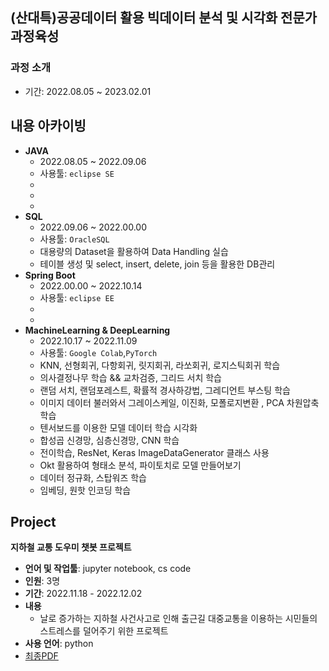 ## (산대특)공공데이터 활용 빅데이터 분석 및 시각화 전문가 과정육성

### 과정 소개
  - 기간: 2022.08.05 ~ 2023.02.01


## 내용 아카이빙

  - __JAVA__
    - 2022.08.05 ~ 2022.09.06
    - 사용툴: `eclipse SE`
    - 
    - 
    - 
  - __SQL__
    - 2022.09.06 ~ 2022.00.00
    - 사용툴: `OracleSQL`
    - 대용량의 Dataset을 활용하여 Data Handling 실습
    - 테이블 생성 및 select, insert, delete, join 등을 활용한 DB관리
  - __Spring Boot__
    - 2022.00.00 ~ 2022.10.14
    - 사용툴: `eclipse EE`
    -
    -
  - __MachineLearning & DeepLearning__
    - 2022.10.17 ~ 2022.11.09
    - 사용툴: `Google Colab`,`PyTorch`
    - KNN, 선형회귀, 다항회귀, 릿지회귀, 라쏘회귀, 로지스틱회귀 학습
    - 의사결정나무 학습 && 교차검증, 그리드 서치 학습
    - 랜덤 서치, 랜덤포레스트, 확률적 경사하강법, 그레디언트 부스팅 학습
    - 이미지 데이터 불러와서 그레이스케일, 이진화, 모폴로지변환 , PCA 차원압축 학습
    - 텐서보드를 이용한 모델 데이터 학습 시각화
    - 합성곱 신경망, 심층신경망, CNN 학습
    - 전이학습, ResNet, Keras ImageDataGenerator 클래스 사용
    - Okt 활용하여 형태소 분석, 파이토치로 모델 만들어보기 
    - 데이터 정규화, 스탑워즈 학습
    - 임베딩, 원핫 인코딩 학습

## Project

 **지하철 교통 도우미 챗봇 프로젝트**  
- **언어 및 작업툴**: jupyter notebook, cs code 
- **인원**: 3명  
- **기간**: 2022.11.18 - 2022.12.02  
- **내용**
  - 날로 증가하는 지하철 사건사고로 인해 출근길 대중교통을 이용하는 시민들의 스트레스를 덜어주기 위한 프로젝트
- **사용 언어**: python
- [최종PDF](https://github.com/ryeomyoung2/temp221014/blob/main/%EC%A7%80%ED%95%98%EC%B2%A0%20%EA%B5%90%ED%86%B5%20%EB%8F%84%EC%9A%B0%EB%AF%B8%20%EC%B1%97%EB%B4%87%20%ED%94%84%EB%A1%9C%EC%A0%9D%ED%8A%B8.pdf)

